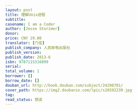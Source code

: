 ```yaml
---
layout: post
title: 理解Unix进程
subtitle: 
casename: I am a Coder
author: [Jesse Storimer]
donor: 
price: CNY 29.00
translator: [门佳]
publish_company: 人民邮电出版社
publish_version: 
publish_date: 2013-6
isbn: 9787115316899
serial: 
total_volume: 1
borrower: []
borrow_date: []
douban_url: http://book.douban.com/subject/24298701/
cover_path: https://img2.doubanio.com/lpic/s26592239.jpg
tag: 
read_status: 想读
---
```

